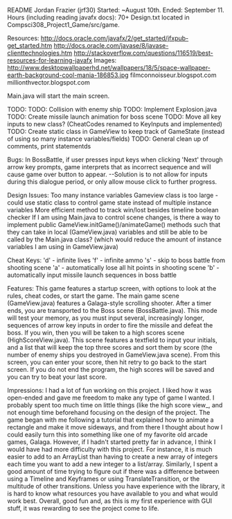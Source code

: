 README
Jordan Frazier (jrf30)
Started: ~August 10th. Ended: September 11.
Hours (including reading javafx docs): 70+
Design.txt located in Compsci308_Project1_Game/src/game.

Resources:
http://docs.oracle.com/javafx/2/get_started/jfxpub-get_started.htm
http://docs.oracle.com/javase/8/javase-clienttechnologies.htm
http://stackoverflow.com/questions/116519/best-resources-for-learning-javafx
Images:
http://www.desktopwallpaperhd.net/wallpapers/18/5/space-wallpaper-earth-background-cool-mania-186853.jpg
filmconnoisseur.blogspot.com
millionthvector.blogspot.com

Main.java will start the main screen.

TODO: 
TODO: Collision with enemy ship
TODO: Implement Explosion.java
TODO: Create missile launch animation for boss scene
TODO: Move all key inputs to new class? (CheatCodes renamed to KeyInputs and implemented)
TODO: Create static class in GameView to keep track of GameState (instead of using so many instance variables/fields)
TODO: General clean up of comments, print statementds

Bugs:
In BossBattle, if user presses input keys when clicking 'Next' through arrow key prompts, game interprets that as 
incorrect sequence and will cause game over button to appear.
    --Solution is to not allow for inputs during this dialogue period, or only allow mouse
    click to further progress. 

Design Issues: 
Too many instance variables
Gameview class is too large - could use static class to control game state instead of multiple instance variables
More efficient method to track win/lost besides timeline boolean checker
If I am using Main.java to control scene changes, is there a way to implement public GameView.initGame()/animateGame() 
methods such that they can take in local (GameView.java) variables and still be able to be called by the Main.java class? 
(which would reduce the amount of instance variables I am using in GameView.java)

Cheat Keys:
'd' - infinite lives 
'f' - infinite ammo
's' - skip to boss battle from shooting scene
'a' - automatically lose all hit points in shooting scene
'b' - automatically input missile launch sequences in boss battle

Features:
This game features a startup screen, with options to look at the rules, cheat codes, or start the game.
The main game scene (GameView.java) features a Galaga-style scrolling shooter. After a timer ends,
you are transported to the Boss scene (BossBattle.java). This mode will test your memory, as
you must input several, increasingly longer, sequences of arrow key inputs in order to fire the 
missile and defeat the boss. If you win, then you will be taken to a high scores scene (HighScoreView.java).
This scene features a textfield to input your initials, and a list that will keep the top three scores
and sort them by score (the number of enemy ships you destroyed in GameView.java scene). From this screen,
you can enter your score, then hit retry to go back to the start screen. If you do not end the program,
the high scores will be saved and you can try to beat your last score. 

Impressions:
I had a lot of fun working on this project. I liked how it was open-ended and gave me freedom to make any type of 
game I wanted. I probably spent too much time on little things (like the high score view_, and not enough time beforehand 
focusing on the design of the project. The game began with me following a tutorial that explained how to animate
a rectangle and make it move sideways, and from there I thought about how I could easily turn this
into something like one of my favorite old arcade games, Galaga. 
However, if I hadn't started pretty far in advance, I think I would have had more difficulty with this project.
For instance, it is much easier to add to an ArrayList than having to create a new array of integers each time 
you want to add a new integer to a list/array. 
Similarly, I spent a good amount of time trying to figure out if there was a difference between using a Timeline
and Keyframes or using TranslateTransition, or the multitude of other transitions. Unless you have experience
with the library, it is hard to know what resources you have available to you and what would work best.
Overall, good fun and, as this is my first experience with GUI stuff, it was rewarding to see the project
come to life. 
